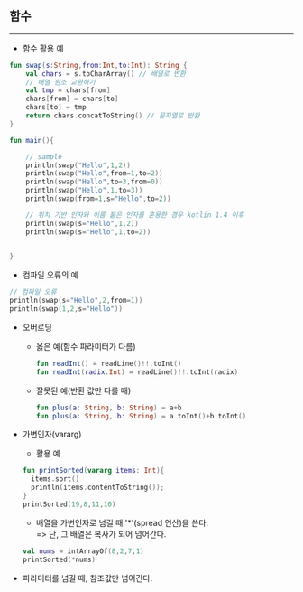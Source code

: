 ## 함수

---

- 함수 활용 예

```kotlin
fun swap(s:String,from:Int,to:Int): String {
    val chars = s.toCharArray() // 배열로 변환
    // 배열 원소 교환하기
    val tmp = chars[from]
    chars[from] = chars[to]
    chars[to] = tmp
    return chars.concatToString() // 문자열로 반환
}

fun main(){

    // sample
    println(swap("Hello",1,2))
    println(swap("Hello",from=1,to=2))
    println(swap("Hello",to=3,from=0))
    println(swap("Hello",1,to=3))
    println(swap(from=1,s="Hello",to=2))

    // 위치 기반 인자와 이름 붙은 인자를 혼용한 경우 kotlin 1.4 이후
    println(swap(s="Hello",1,2))
    println(swap(s="Hello",1,to=2))

    
}
```
- 컴파일 오류의 예
```kotlin
// 컴파일 오류
println(swap(s="Hello",2,from=1))
println(swap(1,2,s="Hello"))
```

- 오버로딩
  - 옳은 예(함수 파라미터가 다름)
    ```kotlin
    fun readInt() = readLine()!!.toInt()
    fun readInt(radix:Int) = readLine()!!.toInt(radix)
    ```
  - 잘못된 예(반환 값만 다를 때)
    ```kotlin
    fun plus(a: String, b: String) = a+b
    fun plus(a: String, b: String) = a.toInt()+b.toInt()
    ```

- 가변인자(vararg)
  - 활용 예
  ```kotlin
  fun printSorted(vararg items: Int){
    items.sort()
    println(items.contentToString());
  }  
  printSorted(19,8,11,10)
  ```
  - 배열을 가변인자로 넘길 때 '*'(spread 연산)을 쓴다.<br>
    => 단, 그 배열은 복사가 되어 넘어간다.
  ```kotlin
  val nums = intArrayOf(8,2,7,1)
  printSorted(*nums)
  ```
- 파라미터를 넘길 때, 참조값만 넘어간다.